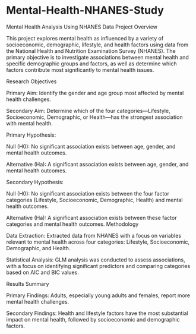# Mental-Health-NHANES-Study
Mental Health Analysis Using NHANES Data
Project Overview

This project explores mental health as influenced by a variety of socioeconomic, demographic, lifestyle, and health factors using data from the National Health and Nutrition Examination Survey (NHANES). The primary objective is to investigate associations between mental health and specific demographic groups and factors, as well as determine which factors contribute most significantly to mental health issues.

Research Objectives

Primary Aim: Identify the gender and age group most affected by mental health challenges.

Secondary Aim: Determine which of the four categories—Lifestyle, Socioeconomic, Demographic, or Health—has the strongest association with mental health.

Primary Hypothesis:

Null (H0): No significant association exists between age, gender, and mental health outcomes.

Alternative (Ha): A significant association exists between age, gender, and mental health outcomes.

Secondary Hypothesis:

Null (H0): No significant association exists between the four factor categories (Lifestyle, Socioeconomic, Demographic, Health) and mental health outcomes.

Alternative (Ha): A significant association exists between these factor categories and mental health outcomes.
Methodology

Data Extraction: Extracted data from NHANES with a focus on variables relevant to mental health across four categories: Lifestyle, Socioeconomic, Demographic, and Health.

Statistical Analysis: GLM analysis was conducted to assess associations, with a focus on identifying significant predictors and comparing categories based on AIC and BIC values.

Results Summary

Primary Findings: Adults, especially young adults and females, report more mental health challenges.

Secondary Findings: Health and lifestyle factors have the most substantial impact on mental health, followed by socioeconomic and demographic factors.
